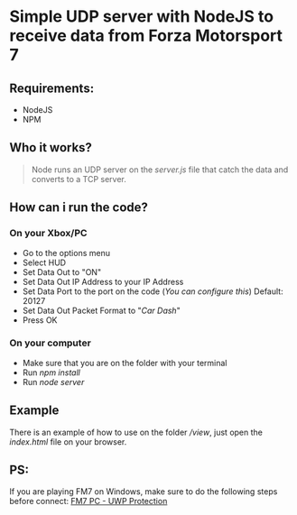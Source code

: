 # Simple UDP server with NodeJS to receive data from Forza Motorsport 7
## Requirements:

 - NodeJS
 - NPM

## Who it works?

> Node runs an UDP server on the *server.js* file that catch the
> data and converts to a TCP server.

## How can i run the code?
### On your Xbox/PC
 - Go to the options menu
 - Select HUD
 - Set Data Out to "ON"
 - Set Data Out IP Address to your IP Address
 - Set Data Port to the port on the code (*You can configure this*) Default: 20127
- Set Data Out Packet Format to "*Car Dash*"
- Press OK
### On your computer
 - Make sure that you are on the folder with your terminal
 - Run *npm install*
 - Run *node server*

## Example
There is an example of how to use on the folder */view*, just open the *index.html* file on your browser.


## PS:
If you are playing FM7 on Windows, make sure to do the following steps before connect: 
[FM7 PC - UWP Protection](https://forums.forzamotorsport.net/turn10_postsm994745_Forza-Motorsport-7--Data-Out--feature-details.aspx#post_994745)
